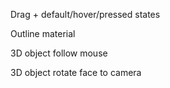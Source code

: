 Drag + default/hover/pressed states

Outline material

3D object follow mouse

3D object rotate face to camera
